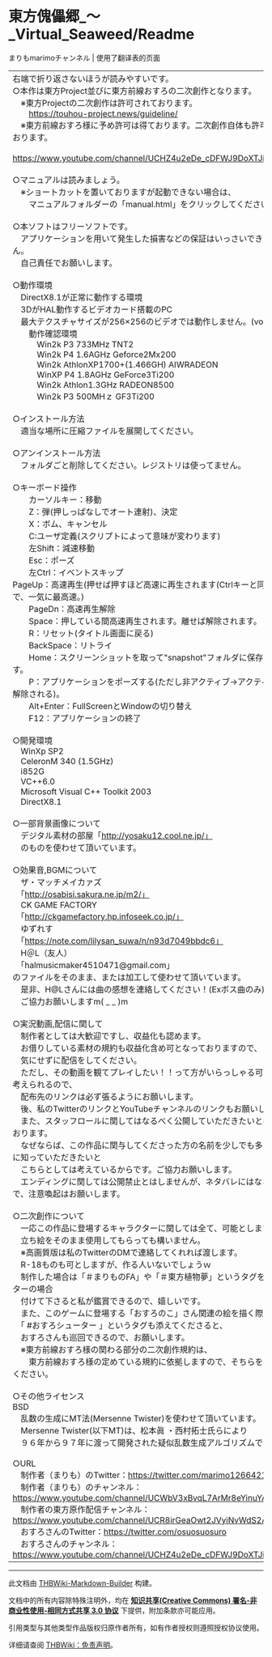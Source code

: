 # 東方傀儡郷_～_Virtual_Seaweed/Readme

<!-- source html: G:\repos\THBWiki-Markdown-Builder\THBWikiMarkdown\Temp\main\8\89\ns0%3A%E6%9D%B1%E6%96%B9%E5%82%80%E5%84%A1%E9%83%B7_%EF%BD%9E_Virtual_Seaweed%2FReadme.html -->

まりもmarimoチャンネル | 使用了翻译表的页面

  
  

  
  
  

  


<table><tbody><tr class="tt-content" id="=-1" data-pos="&#91;&quot;=&quot;,1&#93;"><td class="tt-ja" lang="ja"><div class="poem">右端で折り返さないほうが読みやすいです。<br>○本作は東方Project並びに東方前線おすろの二次創作となります。<br>　※東方Projectの二次創作は許可されております。<br>　　<a rel="nofollow" class="external free" href="https://touhou-project.news/guideline/">https://touhou-project.news/guideline/</a><br>　※東方前線おすろ様に予め許可は得ております。二次創作自体も許可されております。<br>　　<a rel="nofollow" class="external free" href="https://www.youtube.com/channel/UCHZ4u2eDe_cDFWJ9DoXTJig/about">https://www.youtube.com/channel/UCHZ4u2eDe_cDFWJ9DoXTJig/about</a><br><br>○マニュアルは読みましょう。<br>　※ショートカットを置いておりますが起動できない場合は、<br>　　マニュアルフォルダーの「manual.html」をクリックしてください。<br><br>○本ソフトはフリーソフトです。<br>　アプリケーションを用いて発生した損害などの保証はいっさいできません。<br>　自己責任でお願いします。<br><br>○動作環境<br>　DirectX8.1が正常に動作する環境<br>　3DがHAL動作するビデオカード搭載のPC<br>　最大テクスチャサイズが256×256のビデオでは動作しません。(voodoo等)<br>　　動作確認環境<br>　　　Win2k P3 733MHz TNT2<br>　　　Win2k P4 1.6AGHz Geforce2Mx200<br>　　　Win2k AthlonXP1700+(1.466GH) AIWRADEON<br>　　　WinXP P4 1.8AGHz GeForce3Ti200<br>　　　Win2k Athlon1.3GHz RADEON8500<br>　　　Win2k P3 500MHｚ GF3Ti200<br><br>○インストール方法<br>　適当な場所に圧縮ファイルを展開してください。<br><br>○アンインストール方法<br>　フォルダごと削除してください。レジストリは使ってません。<br><br>○キーボード操作<br>　　カーソルキー：移動<br>　　Z：弾(押しっぱなしでオート連射)、決定<br>　　X：ボム、キャンセル<br>　　C:ユーザ定義(スクリプトによって意味が変わります)<br>　　左Shift：減速移動<br>　　Esc：ポーズ<br>　　左Ctrl：イベントスキップ<br>    PageUp：高速再生(押せば押すほど高速に再生されます(Ctrlキーと同時押しで、一気に最高速。)<br>　　PageDn：高速再生解除<br>　　Space：押している間高速再生されます。離せば解除されます。<br>　　R：リセット(タイトル画面に戻る)<br>　　BackSpace：リトライ<br>　　Home：スクリーンショットを取って"snapshot"フォルダに保存します。<br>　　P：アプリケーションをポーズする(ただし非アクティブ→アクティブでも解除される)。<br>　　Alt+Enter：FullScreenとWindowの切り替え<br>　　F12：アプリケーションの終了<br><br>○開発環境<br>　WinXp SP2<br>　CeleronM 340 (1.5GHz)<br>　i852G<br>　VC++6.0<br>　Microsoft Visual C++ Toolkit 2003<br>　DirectX8.1<br><br>○一部背景画像について<br>　デジタル素材の部屋「<a rel="nofollow" class="external free" href="http://yosaku12.cool.ne.jp/」">http://yosaku12.cool.ne.jp/」</a><br>　のものを使わせて頂いています。<br><br>○効果音,BGMについて<br>　ザ・マッチメイカァズ<br>　「<a rel="nofollow" class="external free" href="http://osabisi.sakura.ne.jp/m2/」">http://osabisi.sakura.ne.jp/m2/」</a><br>　CK GAME FACTORY<br>　「<a rel="nofollow" class="external free" href="http://ckgamefactory.hp.infoseek.co.jp/」">http://ckgamefactory.hp.infoseek.co.jp/」</a><br>　ゆずれす　<br>　「<a rel="nofollow" class="external free" href="https://note.com/lilysan_suwa/n/n93d7049bbdc6」">https://note.com/lilysan_suwa/n/n93d7049bbdc6」</a><br>　H＠L（友人）<br>　「halmusicmaker4510471@gmail.com」<br>  のファイルをそのまま、または加工して使わせて頂いています。<br>　是非、H@Lさんには曲の感想を連絡してください！(Exボス曲のみ)<br>　ご協力お願いしますm( _ _ )m<br><br>○実況動画,配信に関して<br>　制作者としては大歓迎ですし、収益化も認めます。<br>　お借りしている素材の規約も収益化含め可となっておりますので、<br>　気にせずに配信をしてください。<br>　ただし、その動画を観てプレイしたい！！って方がいらっしゃる可能性が考えられるので、<br>　配布先のリンクは必ず張るようにお願いします。<br>　後、私のTwitterのリンクとYouTubeチャンネルのリンクもお願いします。<br>　また、スタッフロールに関してはなるべく公開していただきたいと考えております。<br>　なぜならば、この作品に関与してくださった方の名前を少しでも多くの人に知っていただきたいと<br>　こちらとしては考えているからです。ご協力お願いします。<br>　エンディングに関しては公開禁止とはしませんが、ネタバレにはなるので、注意喚起はお願いします。<br><br>○二次創作について<br>　一応この作品に登場するキャラクターに関しては全て、可能とします。<br>　立ち絵をそのまま使用してもらっても構いません。<br>　※高画質版は私のTwitterのDMで連絡してくれれば渡します。<br>　R-18ものも可としますが、作る人いないでしょうｗ<br>　制作した場合は「＃まりものFA」や「＃東方植物夢」というタグをツイッターの場合<br>　付けて下さると私が鑑賞できるので、嬉しいです。<br>　また、このゲームに登場する「おすろのこ」さん関連の絵を描く際は、<br>　「 #おすろシューター 」というタグも添えてくださると、<br>　おすろさんも巡回できるので、お願いします。<br>　※東方前線おすろ様の関わる部分の二次創作規約は、<br>　　東方前線おすろ様の定めている規約に依拠しますので、そちらをご確認ください。<br><br>○その他ライセンス<br>BSD<br>　乱数の生成にMT法(Mersenne Twister)を使わせて頂いています。<br>　Mersenne Twister(以下MT)は、松本眞 ・西村拓士氏らにより<br>　９６年から９７年に渡って開発された疑似乱数生成アルゴリズムです。<br><br>○URL<br>　制作者（まりも）のTwitter：<a rel="nofollow" class="external free" href="https://twitter.com/marimo12664211">https://twitter.com/marimo12664211</a><br>　制作者（まりも）のチャンネル：<a rel="nofollow" class="external free" href="https://www.youtube.com/channel/UCWbV3xBvqL7ArMr8eYinuYA">https://www.youtube.com/channel/UCWbV3xBvqL7ArMr8eYinuYA</a><br>　制作者の東方原作配信チャンネル：<a rel="nofollow" class="external free" href="https://www.youtube.com/channel/UCR8irGeaOwt2JVyiNvWdS2A">https://www.youtube.com/channel/UCR8irGeaOwt2JVyiNvWdS2A</a><br>　おすろさんのTwitter：<a rel="nofollow" class="external free" href="https://twitter.com/osuosuosuro">https://twitter.com/osuosuosuro</a><br>　おすろさんのチャンネル：<a rel="nofollow" class="external free" href="https://www.youtube.com/channel/UCHZ4u2eDe_cDFWJ9DoXTJig">https://www.youtube.com/channel/UCHZ4u2eDe_cDFWJ9DoXTJig</a><br></div></td><td class="tt-zh" lang="zh"><div class="poem"></div></td></tr></tbody></table>







---

此文档由 [THBWiki-Markdown-Builder](https://github.com/Delsin-Yu/THBWiki-Markdown-Builder) 构建。

文档中的所有内容除特殊注明外，均在 [**知识共享(Creative Commons) 署名-非商业性使用-相同方式共享 3.0 协议**](https://creativecommons.org/licenses/by-sa/3.0/deed.zh-hans) 下提供，附加条款亦可能应用。

引用类型与其他类型作品版权归原作者所有，如有作者授权则遵照授权协议使用。

详细请查阅 [THBWiki：免责声明](https://thbwiki.cc/THBWiki:%E5%85%8D%E8%B4%A3%E5%A3%B0%E6%98%8E)。

